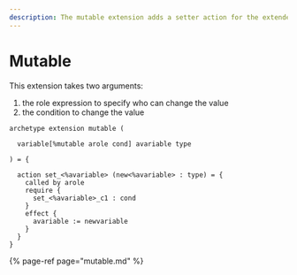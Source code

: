 ```yaml
---
description: The mutable extension adds a setter action for the extended variable.
---
```


# Mutable

This extension takes two arguments:

1. the role expression to specify who can change the value
2. the condition to change the value

```text
archetype extension mutable (

  variable[%mutable arole cond] avariable type

) = {

  action set_<%avariable> (new<%avariable> : type) = {
    called by arole
    require {
      set_<%avariable>_c1 : cond
    }
    effect {
      avariable := newvariable
    }
  }
}
```

{% page-ref page="mutable.md" %}

